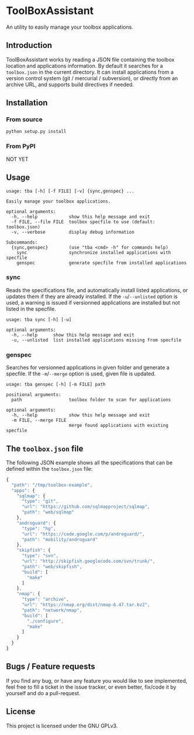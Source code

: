 # ToolBoxAssistant

An utility to easily manage your toolbox applications.

## Introduction

ToolBoxAssistant works by reading a JSON file containing the toolbox location and applications information.
By default it searches for a `toolbox.json` in the current directory. It can install applications from a
version control system (git / mercurial / subversion), or directly from an archive URL, and supports build
directives if needed.                                                                                                                                                                                                                                                                                                                                                                                                           

## Installation

### From source

    python setup.py install

### From PyPI

NOT YET

## Usage


```
usage: tba [-h] [-f FILE] [-v] {sync,genspec} ...

Easily manage your toolbox applications.

optional arguments:
  -h, --help            show this help message and exit
  -f FILE, --file FILE  toolbox specfile to use (default: toolbox.json)
  -v, --verbose         display debug information

Subcommands:
  {sync,genspec}        (use "tba <cmd> -h" for commands help)
    sync                synchronize installed applications with specfile
    genspec             generate specfile from installed applications
```

### sync

Reads the specifications file, and automatically install listed applications, or updates them if they are already
installed. If the `-u`/`--unlisted` option is used, a warning is issued if versionned applications are installed
but not listed in the specfile.

```
usage: tba sync [-h] [-u]

optional arguments:
  -h, --help      show this help message and exit
  -u, --unlisted  list installed applications missing from specfile
```

### genspec

Searches for versionned applications in given folder and generate a specfile. If the `-m`/`--merge` option is used,
given file is updated.

```
usage: tba genspec [-h] [-m FILE] path

positional arguments:
  path                  toolbox folder to scan for applications

optional arguments:
  -h, --help            show this help message and exit
  -m FILE, --merge FILE
                        merge found applications with existing specfile
```

## The `toolbox.json` file

The following JSON example shows all the specifications that can be defined within the `toolbox.json` file:

```javascript
{
  "path": "/tmp/toolbox-example",
  "apps": {
    "sqlmap": {
      "type": "git",
      "url": "https://github.com/sqlmapproject/sqlmap",
      "path": "web/sqlmap"
    },
    "androguard": {
      "type": "hg",
      "url": "https://code.google.com/p/androguard/",
      "path": "mobility/androguard"
    },
    "skipfish": {
      "type": "svn",
      "url": "http://skipfish.googlecode.com/svn/trunk/",
      "path": "web/skipfish",
      "build": [
        "make"
      ]
    },
    "nmap": {
      "type": "archive",
      "url": "https://nmap.org/dist/nmap-6.47.tar.bz2",
      "path": "network/nmap",
      "build": [
        "./configure",
        "make"
      ]
    }
  }
}


```

## Bugs / Feature requests

If you find any bug, or have any feature you would like to see implemented, feel free to fill a ticket in the
issue tracker, or even better, fix/code it by yourself and do a pull-request.

## License

This project is licensed under the GNU GPLv3.
